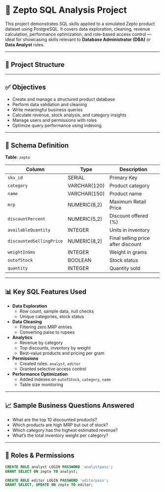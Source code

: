 # 🛒 Zepto SQL Analysis Project

This project demonstrates SQL skills applied to a simulated Zepto product dataset using PostgreSQL. It covers data exploration, cleaning, revenue calculation, performance optimization, and role-based access control — ideal for showcasing skills relevant to **Database Administrator (DBA)** or **Data Analyst** roles.

---

## 📂 Project Structure


---

## ✅ Objectives

- Create and manage a structured product database
- Perform data validation and cleaning
- Write meaningful business queries
- Calculate revenue, stock analysis, and category insights
- Manage users and permissions with roles
- Optimize query performance using indexing

---

## 🧱 Schema Definition

**Table**: `zepto`

| Column                | Type         | Description                         |
|-----------------------|--------------|-------------------------------------|
| `sku_id`              | SERIAL       | Primary Key                         |
| `category`            | VARCHAR(120) | Product category                    |
| `name`                | VARCHAR(150) | Product name                        |
| `mrp`                 | NUMERIC(8,2) | Maximum Retail Price                |
| `discountPercent`     | NUMERIC(5,2) | Discount offered (%)                |
| `availableQuantity`   | INTEGER      | Units in inventory                  |
| `discountedSellingPrice` | NUMERIC(8,2) | Final selling price after discount |
| `weightInGms`         | INTEGER      | Weight in grams                     |
| `outofStock`          | BOOLEAN      | Stock status                        |
| `quantity`            | INTEGER      | Quantity sold                       |

---

## 📊 Key SQL Features Used

- **Data Exploration**
  - Row count, sample data, null checks
  - Unique categories, stock status
- **Data Cleaning**
  - Filtering zero MRP entries
  - Converting paise to rupees
- **Analytics**
  - Revenue by category
  - Top discounts, inventory by weight
  - Best-value products and pricing per gram
- **Permissions**
  - Created roles: `analyst`, `editor`
  - Granted selective access control
- **Performance Optimization**
  - Added indexes on `outofStock`, `category`, `name`
  - Table size monitoring

---

## 📈 Sample Business Questions Answered

- What are the top 10 discounted products?
- Which products are high MRP but out of stock?
- Which category has the highest estimated revenue?
- What’s the total inventory weight per category?

---

## 🔐 Roles & Permissions

```sql
CREATE ROLE analyst LOGIN PASSWORD 'analystpass';
GRANT SELECT ON zepto TO analyst;

CREATE ROLE editor LOGIN PASSWORD 'editorpass';
GRANT SELECT, UPDATE ON zepto TO editor;


